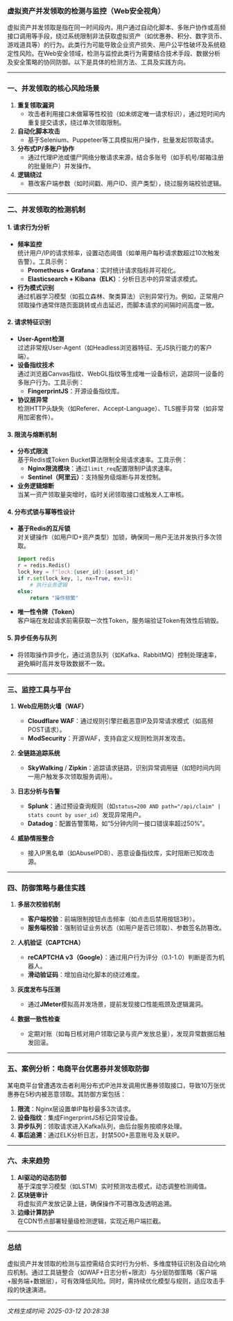 

### 虚拟资产并发领取的检测与监控（Web安全视角）

虚拟资产并发领取是指在同一时间段内，用户通过自动化脚本、多账户协作或高频接口调用等手段，绕过系统限制非法获取虚拟资产（如优惠券、积分、数字货币、游戏道具等）的行为。此类行为可能导致企业资产损失、用户公平性破坏及系统稳定性风险。在Web安全领域，检测与监控此类行为需要结合技术手段、数据分析及安全策略的协同防御。以下是具体的检测方法、工具及实践方向。

---

### 一、并发领取的核心风险场景
1. **重复领取漏洞**  
   - 攻击者利用接口未做幂等性校验（如未绑定唯一请求标识），通过短时间内重复提交请求，绕过单次领取限制。
2. **自动化脚本攻击**  
   - 基于Selenium、Puppeteer等工具模拟用户操作，批量发起领取请求。
3. **分布式IP/多账户协作**  
   - 通过代理IP池或僵尸网络分散请求来源，结合多账号（如手机号/邮箱注册的批量账户）并发操作。
4. **逻辑绕过**  
   - 篡改客户端参数（如时间戳、用户ID、资产类型），绕过服务端校验逻辑。

---

### 二、并发领取的检测机制

#### 1. **请求行为分析**
   - **频率监控**  
     统计用户/IP的请求频率，设置动态阈值（如单用户每秒请求数超过10次触发告警）。工具示例：  
     - **Prometheus + Grafana**：实时统计请求指标并可视化。
     - **Elasticsearch + Kibana（ELK）**：分析日志中的异常请求模式。
   - **行为模式识别**  
     通过机器学习模型（如孤立森林、聚类算法）识别异常行为。例如，正常用户领取操作通常伴随页面跳转或点击延迟，而脚本请求的间隔时间高度一致。

#### 2. **请求特征识别**
   - **User-Agent检测**  
     过滤非常规User-Agent（如Headless浏览器特征、无JS执行能力的客户端）。
   - **设备指纹技术**  
     通过浏览器Canvas指纹、WebGL指纹等生成唯一设备标识，追踪同一设备的多账户行为。工具示例：  
     - **FingerprintJS**：开源设备指纹库。
   - **协议层异常**  
     检测HTTP头缺失（如Referer、Accept-Language）、TLS握手异常（如非常用加密套件）。

#### 3. **限流与熔断机制**
   - **分布式限流**  
     基于Redis或Token Bucket算法限制全局请求速率。工具示例：  
     - **Nginx限流模块**：通过`limit_req`配置限制IP请求速率。
     - **Sentinel（阿里云）**：支持服务级熔断与并发控制。
   - **业务逻辑熔断**  
     当某一资产领取量突增时，临时关闭领取接口或触发人工审核。

#### 4. **分布式锁与幂等性设计**
   - **基于Redis的互斥锁**  
     对关键操作（如用户ID+资产类型）加锁，确保同一用户无法并发执行多次领取。
     ```python
     import redis
     r = redis.Redis()
     lock_key = f"lock:{user_id}:{asset_id}"
     if r.set(lock_key, 1, nx=True, ex=5):
         # 执行业务逻辑
     else:
         return "操作频繁"
     ```
   - **唯一性令牌（Token）**  
     客户端在发起请求前需获取一次性Token，服务端验证Token有效性后销毁。

#### 5. **异步任务与队列**
   - 将领取操作异步化，通过消息队列（如Kafka、RabbitMQ）控制处理速率，避免瞬时高并发导致数据不一致。

---

### 三、监控工具与平台

1. **Web应用防火墙（WAF）**  
   - **Cloudflare WAF**：通过规则引擎拦截恶意IP及异常请求模式（如高频POST请求）。
   - **ModSecurity**：开源WAF，支持自定义规则检测并发攻击。

2. **全链路追踪系统**  
   - **SkyWalking** / **Zipkin**：追踪请求链路，识别异常调用链（如短时间内同一用户触发多次领取服务调用）。

3. **日志分析与告警**
   - **Splunk**：通过预设查询规则（如`status=200 AND path="/api/claim" | stats count by user_id`）发现异常用户。
   - **Datadog**：配置告警策略，如“5分钟内同一接口错误率超过50%”。

4. **威胁情报整合**  
   - 接入IP黑名单（如AbuseIPDB）、恶意设备指纹库，实时阻断已知攻击源。

---

### 四、防御策略与最佳实践

1. **多层次校验机制**  
   - **客户端校验**：前端限制按钮点击频率（如点击后禁用按钮3秒）。
   - **服务端校验**：强制验证业务状态（如用户是否已领取）、参数签名防篡改。

2. **人机验证（CAPTCHA）**  
   - **reCAPTCHA v3（Google）**：通过用户行为评分（0.1-1.0）判断是否为机器人。
   - **滑动验证码**：增加自动化脚本的绕过难度。

3. **灰度发布与压测**  
   - 通过**JMeter**模拟高并发场景，提前发现接口性能瓶颈及逻辑漏洞。

4. **数据一致性检查**  
   - 定期对账（如每日核对用户领取记录与资产发放总量），发现异常数据后触发回滚。

---

### 五、案例分析：电商平台优惠券并发领取防御
某电商平台曾遭遇攻击者利用分布式IP池并发调用优惠券领取接口，导致10万张优惠券在5秒内被恶意领取。其防御方案包括：
1. **限流**：Nginx层设置单IP每秒最多3次请求。
2. **设备指纹**：集成FingerprintJS标记异常设备。
3. **异步队列**：领取请求进入Kafka队列，由后台服务按顺序处理。
4. **事后追溯**：通过ELK分析日志，封禁500+恶意账号及关联IP。

---

### 六、未来趋势
1. **AI驱动的动态防御**  
   基于深度学习模型（如LSTM）实时预测攻击模式，动态调整检测阈值。
2. **区块链审计**  
   将虚拟资产发放记录上链，确保操作不可篡改及透明追溯。
3. **边缘计算防护**  
   在CDN节点部署轻量级检测逻辑，实现近用户端拦截。

---

### 总结
虚拟资产并发领取的检测与监控需结合实时行为分析、多维度特征识别及自动化响应机制。通过工具链整合（如WAF+日志分析+限流）与分层防御策略（客户端+服务端+数据层），可有效降低风险。同时，需持续优化模型与规则，适应攻击手段的快速演进。

---

*文档生成时间: 2025-03-12 20:28:38*














